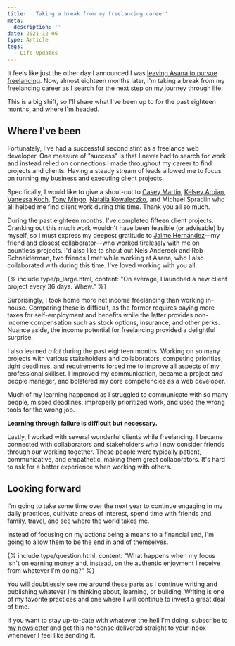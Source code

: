 ```yaml
---
title:  'Taking a break from my freelancing career'
meta: 
  description: ''
date: 2021-12-06
type: Article
tags:
  - Life Updates
---
```


It feels like just the other day I announced I was [leaving Asana to pursue freelancing](/goodbye-asana-hello-freelancing/). Now, almost eighteen months later, I'm taking a break from my freelancing career as I search for the next step on my journey through life.

This is a big shift, so I'll share what I've been up to for the past eighteen months, and where I'm headed.

## Where I've been

Fortunately, I've had a successful second stint as a freelance web developer. One measure of "success" is that I never had to search for work and instead relied on connections I made throughout my career to find projects and clients. Having a steady stream of leads allowed me to focus on running my business and executing client projects.
  
Specifically, I would like to give a shout-out to [Casey Martin](https://www.play.studio/), [Kelsey Aroian](http://www.kelseyaroian.com/), [Vanessa Koch](https://www.vanessakoch.com/), [Tony Mingo](https://tonymingo.com/), [Natalia Kowaleczko](https://natiko.design/), and Michael Spradlin who all helped me find client work during this time. Thank you all so much.

During the past eighteen months, I've completed fifteen client projects. Cranking out this much work wouldn't have been feasible (or advisable) by myself, so I must express my deepest gratitude to [Jaime Hernández](https://jaime.one/)—my friend and closest collaborator—who worked tirelessly with me on countless projects. I'd also like to shout out Nels Andereck and Rob Schneiderman, two friends I met while working at Asana, who I also collaborated with during this time. I've loved working with you all.

{% include type/p_large.html, content: "On average, I launched a new client<br>project every 36 days. Whew." %}

Surprisingly, I took home more net income freelancing than working in-house. Comparing these is difficult, as the former requires paying more taxes for self-employment and benefits while the latter provides non-income compensation such as stock options, insurance, and other perks. Nuance aside, the income potential for freelancing provided a delightful surprise.

I also learned _a lot_ during the past eighteen months. Working on so many projects with various stakeholders and collaborators, competing priorities, tight deadlines, and requirements forced me to improve all aspects of my professional skillset. I improved my communication, became a project _and_ people manager, and bolstered my core competencies as a web developer.



Much of my learning happened as I struggled to communicate with so many people, missed deadlines, improperly prioritized work, and used the wrong tools for the wrong job.

**Learning through failure is difficult but necessary.**

Lastly, I worked with several wonderful clients while freelancing. I became connected with collaborators and stakeholders who I now consider friends through our working together. These people were typically patient, communicative, and empathetic, making them great collaborators. It's hard to ask for a better experience when working with others.

## Looking forward

I'm going to take some time over the next year to continue engaging in my daily practices, cultivate areas of interest, spend time with friends and family, travel, and see where the world takes me.

Instead of focusing on my actions being a means to a financial end, I'm going to allow them to be the end in and of themselves.

{% include type/question.html, content: "What happens when my focus isn't on earning money and, instead, on the authentic enjoyment I receive from whatever I'm doing?" %}

You will doubtlessly see me around these parts as I continue writing and publishing whatever I'm thinking about, learning, or building. Writing is one of my favorite practices and one where I will continue to invest a great deal of time.

If you want to stay up-to-date with whatever the hell I'm doing, subscribe to [my newsletter](/subscribe) and get this nonsense delivered straight to your inbox whenever I feel like sending it.
